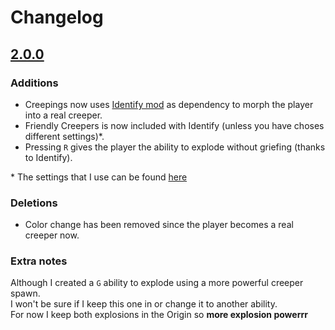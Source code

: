 # Changelog

## [2.0.0](https://github.com/edgycoder/Creepings_Origins-Datapack/releases/tag/2.0.0)

### Additions
- Creepings now uses [Identify mod](https://www.curseforge.com/minecraft/mc-mods/identity) as dependency to morph the player into a real creeper.
- Friendly Creepers is now included with Identify (unless you have choses different settings)\*.
- Pressing `R` gives the player the ability to explode without griefing (thanks to Identify).

\* The settings that I use can be found [here](https://gist.github.com/edgycoder/3b12b0c5b649273dcde2e6a65b8c12f7)
### Deletions
- Color change has been removed since the player becomes a real creeper now.

### Extra notes
Although I created a `G` ability to explode using a more powerful creeper spawn.  
I won't be sure if I keep this one in or change it to another ability.  
For now I keep both explosions in the Origin so **more explosion powerrr**